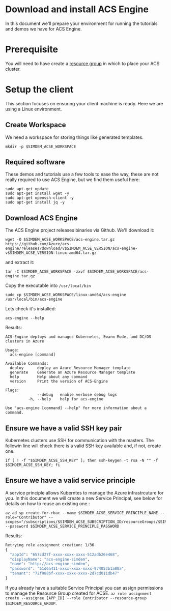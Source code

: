 # Download and install ACS Engine

In this document we'll prepare your environment for running the
tutorials and demos we have for ACS Engine.

# Prerequisite

You will need to have create
a
[resource group](../../incubator/azure_compute/resource_group/create/)
in which to place your ACS cluster.

# Setup the client

This section focuses on ensuring your client machine is ready. Here we
are using a Linux environment.

## Create Workspace

We need a workspace for storing things like generated templates.

```
mkdir -p $SIMDEM_ACSE_WORKSPACE
```

## Required software

These demos and tutorials use a few tools to ease the way, these are
not really required to use ACS Engine, but we find them useful here:

```
sudo apt-get update
sudo apt-get install wget -y
sudo apt-get openssh-client -y
sudo apt-get install jq -y
```

## Download ACS Engine

The ACS Engine project releases binaries via Github. We'll download
it:

```
wget -O $SIMDEM_ACSE_WORKSPACE/acs-engine.tar.gz https://github.com/Azure/acs-engine/releases/download/v$SIMDEM_ACSE_VERSION/acs-engine-v$SIMDEM_ACSE_VERSION-linux-amd64.tar.gz
```

and extract it:

```
tar -C $SIMDEM_ACSE_WORKSPACE -zxvf $SIMDEM_ACSE_WORKSPACE/acs-engine.tar.gz
```

Copy the executable into `/usr/local/bin`

```
sudo cp $SIMDEM_ACSE_WORKSPACE/linux-amd64/acs-engine /usr/local/bin/acs-engine
```

Lets check it's installed:

```
acs-engine --help
```

Results:

```
ACS-Engine deploys and manages Kubernetes, Swarm Mode, and DC/OS clusters in Azure

Usage:
  acs-engine [command]
  
Available Commands:
  deploy      deploy an Azure Resource Manager template
  generate    Generate an Azure Resource Manager template
  help        Help about any command
  version     Print the version of ACS-Engine
		  
Flags:
	          --debug   enable verbose debug logs
	      -h, --help    help for acs-engine
				  
Use "acs-engine [command] --help" for more information about a command.
```

## Ensure we have a valid SSH key pair

Kubernetes clusters use SSH for communication with the masters. The
followin line will check there is a valid SSH key available and, if
not, create one.

```
if [ ! -f "$SIMDEM_ACSE_SSH_KEY" ]; then ssh-keygen -t rsa -N "" -f $SIMDEM_ACSE_SSH_KEY; fi
```

## Ensure we have a valid service principle

A service principle allows Kuberntes to manage the Azure
infrastrcuture for you. In this document we will create a new Service
Principal, see below for details on how to reuse an existing one.:

```
az ad sp create-for-rbac --name $SIMDEM_ACSE_SERVICE_PRINCIPLE_NAME --role="Contributor" --scopes="/subscriptions/$SIMDEM_ACSE_SUBSCRIPTION_ID/resourceGroups/$SIMDEM_RESOURCE_GROUP" --password $SIMDEM_ACSE_SERVICE_PRINCIPLE_PASSWORD
```

Results:

```expected_similarity=0.3
Retrying role assignment creation: 1/36
{
  "appId": "657cd27f-xxxx-xxxx-xxxx-512adb26e468",
  "displayName": "acs-engine-simdem",
  "name": "http://acs-engine-simdem",
  "password": "51d6a411-xxxx-xxxx-xxxx-974053b1a80a",
  "tenant": "72f988bf-xxxx-xxxx-xxxx-2d7cd011db47"
}
```

If you already have a suitable Service Principal you can assign
permissions to manage the Resource Group created for ACSE. `az role
assignment create --assignee [APP_ID] --role Contributor
--resource-group $SIMDEM_RESOURCE_GROUP`.


